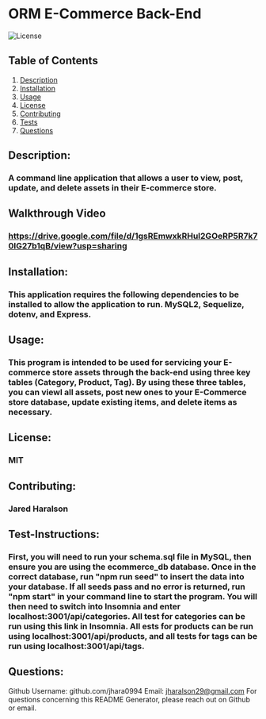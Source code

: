 # ORM E-Commerce Back-End
![License](https://img.shields.io/badge/License-MIT-blue.svg)
## Table of Contents

1.  [Description](#description)
2.  [Installation](#installation)
3.  [Usage](#usage)
4.  [License](#license)
5.  [Contributing](#contributing)
6.  [Tests](#test-instructions)
7.  [Questions](#questions)
## Description:
### A command line application that allows a user to view, post, update, and delete assets in their E-commerce store.

## Walkthrough Video
### https://drive.google.com/file/d/1gsREmwxkRHul2GOeRP5R7k70lG27b1qB/view?usp=sharing
## Installation:
### This application requires the following dependencies to be installed to allow the application to run. MySQL2, Sequelize, dotenv, and Express.
## Usage:
### This program is intended to be used for servicing your E-commerce store assets through the back-end using three key tables (Category, Product, Tag). By using these three tables, you can viewl all assets, post new ones to your E-Commerce store database, update existing items, and delete items as necessary.
## License:
### MIT
## Contributing:
### Jared Haralson
## Test-Instructions:
### First, you will need to run your schema.sql file in MySQL, then ensure you are using the ecommerce_db database. Once in the correct database, run "npm run seed" to insert the data into your database. If all seeds pass and no error is returned, run "npm start" in your command line to start the program. You will then need to switch into Insomnia and enter localhost:3001/api/categories. All test for categories can be run using this link in Insomnia. All ests for products can be run using localhost:3001/api/products, and all tests for tags can be run using localhost:3001/api/tags.
## Questions:
Github Username: github.com/jhara0994
Email: jharalson29@gmail.com
For questions concerning this README Generator, please reach out on Github or email.